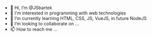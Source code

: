 - 👋 Hi, I’m @JSbartek
- 👀 I'm interested in programming with web technologies
- 🌱 I’m currently learning HTML, CSS, JS, VueJS, in future NodeJS
- 💞️ I’m looking to collaborate on ...
- 📫 How to reach me ...

<!---
JSbartek/JSbartek is a ✨ special ✨ repository because its `README.md` (this file) appears on your GitHub profile.
You can click the Preview link to take a look at your changes.
--->
